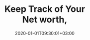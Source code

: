 ---
date: 2020-01-01T09:30:01+03:00
url: /lp2/keep-track-of-your-net-worth
type: lp
content_class: landing-page
sitemapExclude: true

# ----- Content -----

title: Keep Track of Your <br/> Net worth, 
metaTitle: Track, analyze, and be in complete control of all of your assets and investments - all in one place!
description: Claritus gives you a complete overview of your money and investments, offering accurate insight and assessments

heroText: Claritus is the platform every person needs to track his net worth easily and automatically. Track, analyze, and be in full control of all of your assets and investments - all in one place!

heroTypedWord: Simply

heroImgFullHd: /images/home-intro-fullhd.png
heroImgMobile: /images/home-intro-mob.png

homeOverview: 
- icon: wallet-icon
  title: Over $3 Billion
  text: Assets Value

- icon: protect-icon
  title: Private & Secured
  text: Bank-Level security
  popupText: We know your privacy and security are of the utmost importance to you, which is why we are committed to the highest standards of data security and encryption. With Claritus, you know your data is for your eyes only.

##Financials institutes
financialsTitle: Featured in

##Institutes icons. IMPORTANT: if icon will change don't forget to update tablet version for it
financialInstitutes:
- imageUrlDesk: /images/financials/financial-1.png
  imageUrlTablet: /images/financials/financial-1-tablet.png
  imageUrlMobile: /images/financials/financial-1-mob.png

- imageUrlDesk: /images/financials/financial-2.png
  imageUrlTablet: /images/financials/financial-2-tablet.png
  imageUrlMobile: /images/financials/financial-2-mob.png

- imageUrlDesk: /images/financials/financial-3.png
  imageUrlTablet: /images/financials/financial-3-tablet.png
  imageUrlMobile: /images/financials/financial-3-mob.png

- imageUrlDesk: /images/financials/financial-4.png
  imageUrlTablet: /images/financials/financial-4-tablet.png
  imageUrlMobile: /images/financials/financial-4-mob.png

##Assets 

assetsTitle: All Your net worth Assets & Liabilites in One Place

assetsText: Claritus helps you track ALL of your net worth assets, investments & liabilities in one place! See your net worth clearly and easily, without spreadsheets or needing a finance degree!

assetsImgFullHd: /images/assets-bg-fullhd.png
assetsImgDesktop: /images/assets-bg-desktop.png
assetsImgTablet: /images/assets-bg-tablet.png
assetsImgMob: /images/assets-bg-mob.png

##Private secure

secureTitle: Private & Secure

secureText: We keep your privacy and security in mind at all times. Claritus is designed to meet the highest bank-grade security standards. With Claritus, all of your information is secure and encrypted at all times.

secureImgFullHd: /images/secure-bg-fullhd.svg
secureImgTablet: /images/secure-bg-tablet.svg
secureImgMob: /images/secure-bg-mob.svg

##Cover financials

coverFinancialsTitle: Covers More Than 17,000 Financial Institutions

coverFinancialsText: Claritus supports more than 17,000 global financial institutions, brokerages, and other financial organizations to provide automatic and up-to-date data.

coverFinancialsImgFullHd: /images/institutions-fullhd.png
coverFinancialsImgMob: /images/institutions-mob.png


##Benchmark

benchmarkTitle: Clearing the net worth Fog

benchmarkText: People live in a constant fog today by not having visibility of their entire net worth. Claritus combines past insights and today's portfolio, so you always know that you know. Claritus is the platform every person needs to be on top of his net worth any time, automatically.

benchmarkImgFullHd: /images/all-assets-fullhd.png
benchmarkImgMob: /images/all-assets-mob.png


##Feedbacks
feedbackTitle: What Customers are Saying

feedbacks:
- feedbackText: “First of all congratulations, you and your team have developed an amazing service!”
  feedbackName: Wesley H.

- feedbackText: “I just signed up for Claritus on the recommendation of a colleague. I like the work you've done so far.”
  feedbackName: George S.

- feedbackText: “Hello! Amazing site, I’ve been looking for something like this for ages!!!”
  feedbackName: F.M

- feedbackText: “User interface really clean and intuitive. Easy to get started.”
  feedbackName: Ruth S.

- feedbackText: “Awesome, GREAT product”
  feedbackName: Darryl J.

- feedbackText: “I discovered your site today and so far have found it very easy to use and intuitive.“
  feedbackName: Micheal E.

- feedbackText: “I think the webapp has a nice, simple, easy-to-navigate UI.“
  feedbackName: Salvador W.

- feedbackText: “I was looking for a dashboard like yours that does pretty much what yours does.“
  feedbackName: Raymond K.

- feedbackText: “Over all this platform shows great promise and is just what I was looking for“
  feedbackName: A.G


##History

historyTitle: Your History Matters

historyText: With Claritus, you can measure your net worth evolution over time easily and accurately. Use Claritus' dynamic analytics and portfolio cross-asset comparisons to see how your net worth evolve over time. <br/></br>Your net worth history has huge value

historyVideoPoster: https://d35c20tx62tmpd.cloudfront.net/website/videos/your-history-matters.jpg
historyVideo: https://d35c20tx62tmpd.cloudfront.net/website/videos/your-history-matters.mp4


##FAQ
faqTitle: Frequently Asked Questions

faqFirstColumn:

- question: Why Claritus?

  answer: To make good and informed decisions, you need to be able to see the big picture and evaluate your overall situation. Claritus is a powerful yet easy to use, trustworthy and discreet companion to assist you in growing your wealth.

- question: Is my privacy protected?

  answer: Your privacy and anonymity are extremely important to us. Our loyalty is first and foremost to you - no hidden agendas, no dual loyalty, no matter what.


faqSecondColumn:

- question: How does Claritus work?

  answer: All you need to do is enter your investment portfolio, bank account, and any alternative asset into Claritus. This can be done automatically or manually, either way the tracking begins. Claritus does all the behind the scenes work of crunching the numbers and presents you with a clear and instantaneous view of your assets.

- question: Will Claritus ever sell my data?

  answer: Claritus will never sell or share your data or personal information to a third party! Our loyalty stands with you, our customer and your trust in us is our top priority.


##Simple pricing

pricingTitle: Transparent & Simple Pricing

pricingText: Claritus offers our customers an exceptional solution for a fair, and low subscription cost. There will never be hidden fees or costs. We believe in being transparent and upfront with our customers at all times. <br/><br/><b>Try Claritus free for 14 days - No credit card required</b>

pricingImgFullHd: /images/pricing-fullhd.png
pricingImgMob: /images/pricing-mob.png
---